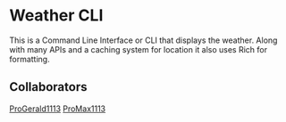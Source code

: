 # Weather CLI

This is a Command Line Interface or CLI that displays the weather. Along with many APIs and a caching system for location it also uses Rich for formatting.

## Collaborators

[ProGerald1113](https://github.com/progerald1113)
[ProMax1113](https://github.com/promax1113)
